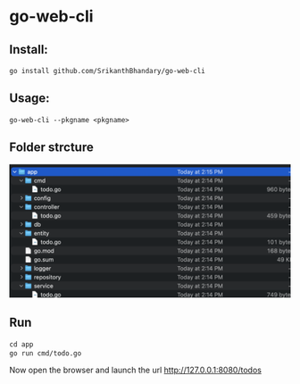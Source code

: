 # go-web-cli

## Install: ##
``` 
go install github.com/SrikanthBhandary/go-web-cli
```



## Usage: ##
```
go-web-cli --pkgname <pkgname>
```


## Folder strcture ##

<img src="folder_structure.png"/>

## Run ##

```
cd app
go run cmd/todo.go 
```

Now open the browser and launch the url  http://127.0.0.1:8080/todos
